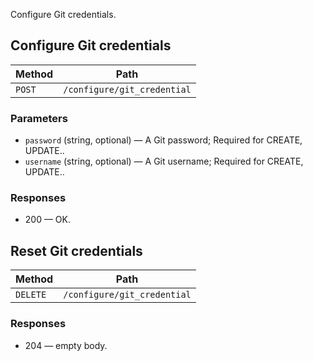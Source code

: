 Configure Git credentials.

## Configure Git credentials


| Method | Path |
|--------|------|
| `POST` | `/configure/git_credential` |

### Parameters

* `password` (string, optional) — A Git password; Required for CREATE, UPDATE..
* `username` (string, optional) — A Git username; Required for CREATE, UPDATE..

### Responses

* 200 — OK. 


## Reset Git credentials


| Method | Path |
|--------|------|
| `DELETE` | `/configure/git_credential` |


### Responses

* 204 — empty body.
